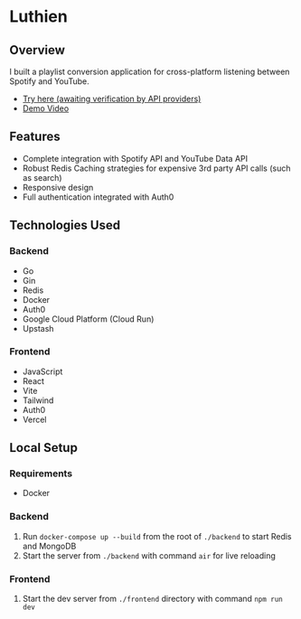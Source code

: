 # Luthien

## Overview
I built a playlist conversion application for cross-platform listening between Spotify and YouTube.
<ul>
  <li>
    <a href="" target="_blank">
      Try here (awaiting verification by API providers)
    </a>
  </li>
  <li>
    <a href="https://youtu.be/FOItY3HnoPs" target="_blank">
      Demo Video
    </a>
  </li>
</ul>

## Features
- Complete integration with Spotify API and YouTube Data API
- Robust Redis Caching strategies for expensive 3rd party API calls (such as search)
- Responsive design
- Full authentication integrated with Auth0

## Technologies Used
### Backend
- Go
- Gin
- Redis
- Docker
- Auth0
- Google Cloud Platform (Cloud Run)
- Upstash
### Frontend
- JavaScript
- React
- Vite
- Tailwind
- Auth0
- Vercel

## Local Setup
### Requirements
- Docker
### Backend
1. Run `docker-compose up --build` from the root of `./backend` to start Redis and MongoDB
2. Start the server from `./backend` with command `air` for live reloading

### Frontend
1. Start the dev server from `./frontend` directory with command `npm run dev`


